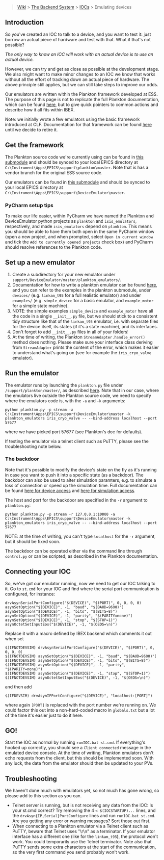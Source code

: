 > [Wiki](Home) > [The Backend System](The-Backend-System) > [IOCs](IOCs) > Emulating devices

## Introduction

So you've created an IOC to talk to a device, and you want to test it: just borrow an actual piece of hardware and test with that. What if that's not possible? 

*The only way to know an IOC will work with an actual device is to use an actual device.*

However, we can try and get as close as possible at the development stage. We also might want to make minor changes to an IOC we know that works without all the effort of tracking down an actual piece of hardware. The above principle still applies, but we can still take steps to improve our odds.

Our emulators are written within the Plankton framework developed at ESS. The purpose of this page is not to replicate the full Plankton documentation, which can be found [here](https://github.com/DMSC-Instrument-Data/plankton/blob/master/README.md), but to give quick pointers to common actions and describe how it all fits within IBEX.

Note: we initially wrote a few emulators using the basic framework introduced at CLF. Documentation for that framework can be found [here](CLF-Emulators-Framework) until we decide to retire it.

## Get the framework

The Plankton source code we're currently using can be found in [this submodule](https://github.com/ISISComputingGroup/EPICS-plankton) and should be synced to your local EPICS directory at `C:\Instrument\Apps\EPICS\support\plankton\master`. Note that is has a vendor branch for the original ESS source code.

Our emulators can be found in [this submodule](https://github.com/ISISComputingGroup/EPICS-DeviceEmulator) and should be synced to your local EPICS directory at `C:\Instrument\Apps\EPICS\support\DeviceEmulator\master`.

### PyCharm setup tips

To make our life easier, within PyCharm we have named the Plankton and DeviceEmulator python projects as `plankton` and `isis_emulators`, respectively, and made `isis_emulators` depend on `plankton`. This means you should be able to have them both open in the same PyCharm window (open a new project, and when prompted, select `Open in current window` and tick the `Add to currently opened projects` check box) and PyCharm should resolve references to the Plankton code.

## Set up a new emulator

1. Create a subdirectory for your new emulator under `support/DeviceEmulator/master/plankton_emulators/`.
1. Documentation for how to write a plankton emulator can be found [here](https://github.com/DMSC-Instrument-Data/plankton/blob/master/docs/Contributing.md), and you can refer to the examples in the plankton submodule, under `devices/` (e.g. `linkam_t95` for a full realistic emulator) and under `examples/` (e.g. `simple_device` for a basic emulator, and `example_motor` for a simple state machine).
1. NOTE: the simple examples `simple_device` and `example_motor` have all the code in a single `__init__.py` file, but we should stick to a consistent tidy structure like that of the `linkam_t95` emulator, i.e. with separate files for the device itself, its states (if it's a state machine), and its interfaces.
1. Don't forget to add `__init__.py` files in all of your folders!
1. At the time of writing, the Plankton `StreamAdapter.handle_error()` method does nothing. Please make sure your interface class deriving from `StreamAdapter` prints the content of the error, which makes it easier to understand what's going on (see for example the `iris_cryo_valve` emulator).

## Run the emulator

The emulator runs by launching the `plankton.py` file under `/support/plankton/master/`, as described [here](https://github.com/DMSC-Instrument-Data/plankton/blob/master/docs/AdapterSpecifics.md). Note that in our case, where the emulators live outside the Plankton source code, we need to specify where the emulators code is, with the `-a` and `-k` arguments:

```
python plankton.py -p stream -a C:\Instrument\Apps\EPICS\support\DeviceEmulator\master -k plankton_emulators iris_cryo_valve -- --bind-address localhost --port 57677
```

where we have picked port 57677 (see Plankton's doc for defaults).

If testing the emulator via a telnet client such as PuTTY, please see the troubleshooting note below.

### The backdoor

Note that it's possible to modify the device's state on the fly as it's running in case you want to push it into a specific state (as a backdoor). The backdoor can also be used to alter simulation paramters, e.g. to simulate a loss of connection or speed up the simulation time. Full documentation can be found [here for device access](https://github.com/DMSC-Instrument-Data/plankton/blob/master/docs/RemoteAccessDevices.md) and [here for simulation access](https://github.com/DMSC-Instrument-Data/plankton/blob/master/docs/RemoteAccessSimulation.md).

The host and port for the backdoor are specified in the `-r` argument to `plankton.py`:

```
python plankton.py -p stream -r 127.0.0.1:10000 -a C:\Instrument\Apps\EPICS\support\DeviceEmulator\master -k plankton_emulators iris_cryo_valve -- --bind-address localhost --port 57677
```

NOTE: at the time of writing, you can't type `localhost` for the `-r` argument, but it should be fixed soon.

The backdoor can be operated either via the command line through `control.py` or can be scripted, as described in the Plankton documentation.

## Connecting your IOC

So, we've got our emulator running, now we need to get our IOC talking to it. Go to `st.cmd` for your IOC and find where the serial port communication is configured, for instance:

```
drvAsynSerialPortConfigure("$(DEVICE)", "$(PORT)", 0, 0, 0, 0)
asynSetOption("$(DEVICE)", -1, "baud", "$(BAUD=9600)")
asynSetOption("$(DEVICE)", -1, "bits", "$(BITS=8)")
asynSetOption("$(DEVICE)", -1, "parity", "$(PARITY=none)")
asynSetOption("$(DEVICE)", -1, "stop", "$(STOP=1)")
asynOctetSetInputEos("$(DEVICE)", -1, "$(OEOS=\n)")
```

Replace it with a macro defined by IBEX backend which comments it out when set

```
$(IFNOTDEVSIM) drvAsynSerialPortConfigure("$(DEVICE)", "$(PORT)", 0, 0, 0, 0)
$(IFNOTDEVSIM) asynSetOption("$(DEVICE)", -1, "baud", "$(BAUD=9600)")
$(IFNOTDEVSIM) asynSetOption("$(DEVICE)", -1, "bits", "$(BITS=8)")
$(IFNOTDEVSIM) asynSetOption("$(DEVICE)", -1, "parity", "$(PARITY=none)")
$(IFNOTDEVSIM) asynSetOption("$(DEVICE)", -1, "stop", "$(STOP=1)")
$(IFNOTDEVSIM) asynOctetSetInputEos("$(DEVICE)", -1, "$(OEOS=\n)")
```

and then add

```
$(IFDEVSIM) drvAsynIPPortConfigure("$(DEVICE)", "localhost:[PORT]")
```

where again `[PORT]` is replaced with the port number we're running on. We could factor this out into a non-hard-coded macro in `globals.txt` but a lot of the time it's easier just to do it here.

## GO!

Start the IOC as normal by running `runIOC.bat st.cmd`. If everything's hooked up correctly, you should see a `Client connected` message in the emulated device console. At the time of writing, Plankton emulators don't echo requests from the client, but this should be implemented soon. With any luck, the data from the emulator should then be updated to your PVs.

## Troubleshooting

We haven't done much with emulators yet, so not much has gone wrong, so please add to this section as you can.

* Telnet server is running, but is not receiving any data from the IOC: Is your st.cmd correct? Try removing the 4 `< $(IOCSTARTUP)...` lines, and the `drvAsyn{IP,Serial}PortConfigure` lines and run `runIOC.bat st.cmd`. Are you getting any error or warning messages? Sort those out first.
* When connecting to a Plankton emulator via a Telnet client such as PuTTY, beware that Telnet uses "\r\n" as a terminator. If your emulator interface has a different one (like for the `linkam_t95`), the protocol won't work. You could temporarily use the Telnet terminator. Note also that PuTTY sends some extra characters at the start of the communication, so the very first command you send probably won't work.